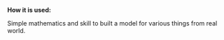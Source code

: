 **How it is used:**

Simple mathematics and skill to built a model for various things from real world.
